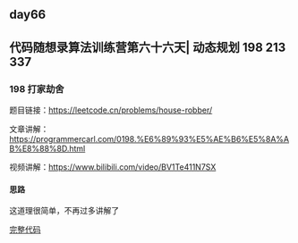 ## day66

## 代码随想录算法训练营第六十六天| 动态规划 198 213 337

### 198 打家劫舍

题目链接：https://leetcode.cn/problems/house-robber/

文章讲解：https://programmercarl.com/0198.%E6%89%93%E5%AE%B6%E5%8A%AB%E8%88%8D.html

视频讲解：https://www.bilibili.com/video/BV1Te411N7SX

#### 思路
这道理很简单，不再过多讲解了

[完整代码](https://github.com/hd2yao/leetcode/tree/master/training/day66/0198_house_robber.go)